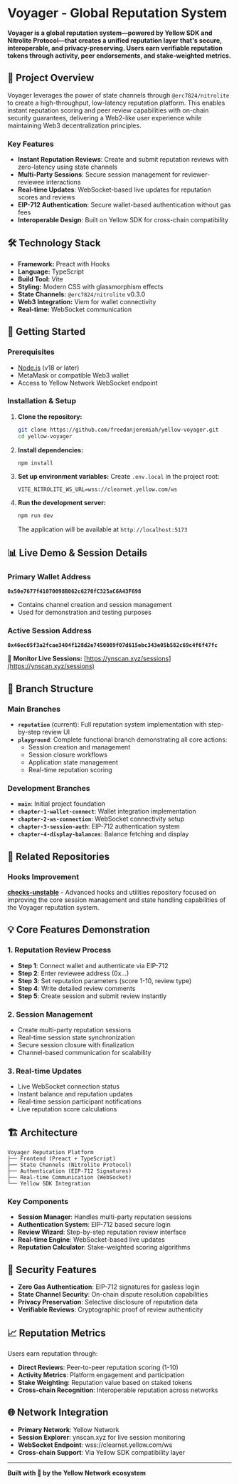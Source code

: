# Voyager - Global Reputation System

**Voyager is a global reputation system—powered by Yellow SDK and Nitrolite Protocol—that creates a unified reputation layer that's secure, interoperable, and privacy-preserving. Users earn verifiable reputation tokens through activity, peer endorsements, and stake-weighted metrics.**

## 🌟 Project Overview

Voyager leverages the power of state channels through `@erc7824/nitrolite` to create a high-throughput, low-latency reputation platform. This enables instant reputation scoring and peer review capabilities with on-chain security guarantees, delivering a Web2-like user experience while maintaining Web3 decentralization principles.

### Key Features

- **Instant Reputation Reviews**: Create and submit reputation reviews with zero-latency using state channels
- **Multi-Party Sessions**: Secure session management for reviewer-reviewee interactions
- **Real-time Updates**: WebSocket-based live updates for reputation scores and reviews
- **EIP-712 Authentication**: Secure wallet-based authentication without gas fees
- **Interoperable Design**: Built on Yellow SDK for cross-chain compatibility

## 🛠 Technology Stack

- **Framework:** Preact with Hooks
- **Language:** TypeScript  
- **Build Tool:** Vite
- **Styling:** Modern CSS with glassmorphism effects
- **State Channels:** `@erc7824/nitrolite` v0.3.0
- **Web3 Integration:** Viem for wallet connectivity
- **Real-time:** WebSocket communication

## 🚀 Getting Started

### Prerequisites

- [Node.js](https://nodejs.org/) (v18 or later)
- MetaMask or compatible Web3 wallet
- Access to Yellow Network WebSocket endpoint

### Installation & Setup

1. **Clone the repository:**
   ```bash
   git clone https://github.com/freedanjeremiah/yellow-voyager.git
   cd yellow-voyager
   ```

2. **Install dependencies:**
   ```bash
   npm install
   ```

3. **Set up environment variables:**
   Create `.env.local` in the project root:
   ```env
   VITE_NITROLITE_WS_URL=wss://clearnet.yellow.com/ws
   ```

4. **Run the development server:**
   ```bash
   npm run dev
   ```
   The application will be available at `http://localhost:5173`

## 📊 Live Demo & Session Details

### Primary Wallet Address
**`0x50e7677f41070098B062c6270fC325aC6A43F698`**
- Contains channel creation and session management
- Used for demonstration and testing purposes

### Active Session Address  
**`0x46ec05f3a2fcae3404f128d2e7450089f07d615ebc343e05b582c69c4f6f47fc`**

🔗 **Monitor Live Sessions:** [https://ynscan.xyz/sessions](https://ynscan.xyz/sessions)

## 🌿 Branch Structure

### Main Branches

- **`reputation`** (current): Full reputation system implementation with step-by-step review UI
- **`playground`**: Complete functional branch demonstrating all core actions:
  - Session creation and management
  - Session closure workflows  
  - Application state management
  - Real-time reputation scoring

### Development Branches

- **`main`**: Initial project foundation
- **`chapter-1-wallet-connect`**: Wallet integration implementation
- **`chapter-2-ws-connection`**: WebSocket connectivity setup
- **`chapter-3-session-auth`**: EIP-712 authentication system
- **`chapter-4-display-balances`**: Balance fetching and display

## 🔧 Related Repositories

### Hooks Improvement
**[checks-unstable](https://github.com/freedanjeremiah/checks-unstable)** - Advanced hooks and utilities repository focused on improving the core session management and state handling capabilities of the Voyager reputation system.

## 💡 Core Features Demonstration

### 1. Reputation Review Process
- **Step 1**: Connect wallet and authenticate via EIP-712
- **Step 2**: Enter reviewee address (0x...)  
- **Step 3**: Set reputation parameters (score 1-10, review type)
- **Step 4**: Write detailed review comments
- **Step 5**: Create session and submit review instantly

### 2. Session Management
- Create multi-party reputation sessions
- Real-time session state synchronization  
- Secure session closure with finalization
- Channel-based communication for scalability

### 3. Real-time Updates
- Live WebSocket connection status
- Instant balance and reputation updates
- Real-time session participant notifications
- Live reputation score calculations

## 🏗 Architecture

```
Voyager Reputation Platform
├── Frontend (Preact + TypeScript)
├── State Channels (Nitrolite Protocol)
├── Authentication (EIP-712 Signatures) 
├── Real-time Communication (WebSocket)
└── Yellow SDK Integration
```

### Key Components

- **Session Manager**: Handles multi-party reputation sessions
- **Authentication System**: EIP-712 based secure login
- **Review Wizard**: Step-by-step reputation review interface
- **Real-time Engine**: WebSocket-based live updates
- **Reputation Calculator**: Stake-weighted scoring algorithms

## 🔐 Security Features

- **Zero Gas Authentication**: EIP-712 signatures for gasless login
- **State Channel Security**: On-chain dispute resolution capabilities  
- **Privacy Preservation**: Selective disclosure of reputation data
- **Verifiable Reviews**: Cryptographic proof of review authenticity

## 📈 Reputation Metrics

Users earn reputation through:
- **Direct Reviews**: Peer-to-peer reputation scoring (1-10)
- **Activity Metrics**: Platform engagement and participation
- **Stake Weighting**: Reputation value based on staked tokens
- **Cross-chain Recognition**: Interoperable reputation across networks

## 🌐 Network Integration

- **Primary Network**: Yellow Network
- **Session Explorer**: ynscan.xyz for live session monitoring
- **WebSocket Endpoint**: wss://clearnet.yellow.com/ws
- **Cross-chain Support**: Via Yellow SDK compatibility layer

---

**Built with 💛 by the Yellow Network ecosystem**
